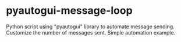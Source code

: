 # pyautogui-message-loop
Python script using "pyautogui" library to automate message sending. Customize the number of messages sent. Simple automation example.
